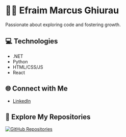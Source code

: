 # 👨‍💻 Efraim Marcus Ghiurau

Passionate about exploring code and fostering growth.

## 💻 Technologies

- .NET
- Python
- HTML/CSS/JS
- React

## 🌐 Connect with Me

- [LinkedIn](https://www.linkedin.com/in/efraim-ghiurau/)

## 🚀 Explore My Repositories

[![GitHub Repositories](https://img.shields.io/badge/Explore-Repositories-brightgreen)](https://github.com/yourusername)

